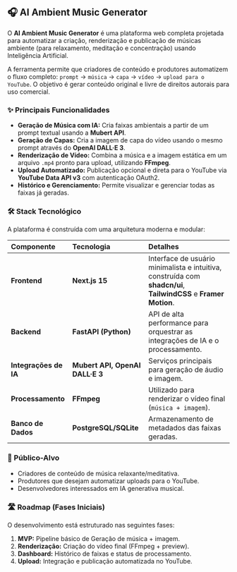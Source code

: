 ## 🎧 AI Ambient Music Generator

O **AI Ambient Music Generator** é uma plataforma web completa projetada para automatizar a criação, renderização e publicação de músicas ambiente (para relaxamento, meditação e concentração) usando Inteligência Artificial.

A ferramenta permite que criadores de conteúdo e produtores automatizem o fluxo completo: `prompt` $\rightarrow$ `música` $\rightarrow$ `capa` $\rightarrow$ `vídeo` $\rightarrow$ `upload para o YouTube`. O objetivo é gerar conteúdo original e livre de direitos autorais para uso comercial.

### ✨ Principais Funcionalidades

* **Geração de Música com IA:** Cria faixas ambientais a partir de um prompt textual usando a **Mubert API**.
* **Geração de Capas:** Cria a imagem de capa do vídeo usando o mesmo prompt através do **OpenAI DALL·E 3**.
* **Renderização de Vídeo:** Combina a música e a imagem estática em um arquivo `.mp4` pronto para upload, utilizando **FFmpeg**.
* **Upload Automatizado:** Publicação opcional e direta para o YouTube via **YouTube Data API v3** com autenticação OAuth2.
* **Histórico e Gerenciamento:** Permite visualizar e gerenciar todas as faixas já geradas.

### 🛠️ Stack Tecnológico

A plataforma é construída com uma arquitetura moderna e modular:

| Componente | Tecnologia | Detalhes |
| :--- | :--- | :--- |
| **Frontend** | **Next.js 15** | Interface de usuário minimalista e intuitiva, construída com **shadcn/ui**, **TailwindCSS** e **Framer Motion**. |
| **Backend** | **FastAPI (Python)** | API de alta performance para orquestrar as integrações de IA e o processamento. |
| **Integrações de IA** | **Mubert API, OpenAI DALL·E 3** | Serviços principais para geração de áudio e imagem. |
| **Processamento** | **FFmpeg** | Utilizado para renderizar o vídeo final (`música + imagem`). |
| **Banco de Dados** | **PostgreSQL/SQLite** | Armazenamento de metadados das faixas geradas. |

### 🎯 Público-Alvo

* Criadores de conteúdo de música relaxante/meditativa.
* Produtores que desejam automatizar uploads para o YouTube.
* Desenvolvedores interessados em IA generativa musical.

### 🛣️ Roadmap (Fases Iniciais)

O desenvolvimento está estruturado nas seguintes fases:

1.  **MVP:** Pipeline básico de Geração de música + imagem.
2.  **Renderização:** Criação do vídeo final (FFmpeg + preview).
3.  **Dashboard:** Histórico de faixas e status de processamento.
4.  **Upload:** Integração e publicação automatizada no YouTube.